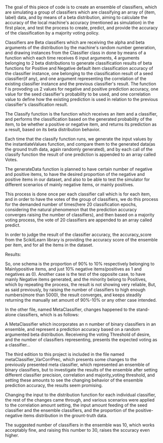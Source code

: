 The goal of this piece of code is to create an ensemble of classifiers, which are simulating a group of classifiers which are classifying an array of (item, label) data, and by means of a beta distribution, aiming to calculate the accuracy of the local machine's accuracy (mentioned as simulation) in the first place, and test the process to create, predict, and provide the accuracy of the classification by a majority voting policy.

Classifiers are Beta classifiers which are receiving the alpha and beta arguments of the distribution by the machine's random number generation, and drawing instances from the Classifier class in done by means of a function which each time receives 6 input arguments, 4 arguments belonging to 2 beta distributions to generate classification results of beta functions for Positive and Negative default item classification accuracy of the classifier instance, one belonging to the classification result of a seed classifier(if any), and one argument representing the correlation of the existing classifier instance and the previous classifier's result. The function f is provoding us 2 values for negative and positive prediction accuracy, one value for the seed classifier's probability to be used, and one correlation value to define how the existing prediction is used in relation to the previous classifier's classification result.

The Classify function is the function which receives an item and a classifier, and performs the classification based on the generated probability of the item, to be whether a positive or negative item, and returns its prediction as a result, based on its beta distribution behavior.

Each time that the classify function runs, we generate the input values by the instantiateValues function, and compare them to the generated data(as the ground truth data, again randomly generated), and by each call of the classify function the result of one prediction is appended to an array called Votes.

The generateData function is planned to have certain number of negative and positive items, to have the desired proportion of the negative and positive items in our dataset, and also to be able to test the simulator for different scenarios of mainly negative items, or mainly positives.

This process is done once per each classifier call which is for each item, and in order to have the votes of the group of classifiers, we do this process for the demanded number of times(here 20 classification epochs, considering the natural phenomenon that the prediction accuracy converges raising the number of classifiers), and then based on a majority voting process, the vote of 20 classifiers are appended to an array called predict.

In order to judge the result of the classifier accuracy, the accuracy_score from the ScikitLearn library is providing the accuracy score of the ensemble per item, and for all the items in the dataset.



Results:

So, one schema is the proportion of 90% to 10% respectively belonging to Mainlypositive items, and just 10% negative items(positives as 1 and negatives as 0).
Another case is the test of the opposite case, to have mainly Negative items generated, and the minority belong to Positives, which by repeating the process, the result is not showing very reliable, But, as said previously, by raising the number of classifiers to high enough numbers(more than 5000), the result converges, and keeps steadily returning the manually set amount of 90%-10% or any other case intended.


In the other file, named MetaClassifier, changes happened to the stand-alone classifiers, which is as follows:

A MetaClassifier which incorporates an n number of binary classifiers in an ensemble, and represent a prediction accuracy
based on a random argumented beta distribution.
Receiveing the voting Threshold of desire, and the number of classifiers representing, presents the expected voting as a classifier...



The third edition to this project is included in the file named metaClassifier_VarCorrPrec, which presents some changes to the previously presented meta classifier, which represented an ensemble of binary classifiers, but to investigate the results of the ensemble after setting different classifier precision, correlation and majority_voting threshold, and setting these amounts to see the changing behavior of the ensemble prediction accuracy, the results seem promising.

Changing the input to the distribution function for each individual classifier, the rest of the changes came through, and various scenarios were applied to the correlation amount setting, the input amount feeding of the seed classifier and the ensemble classifiers, and the proportion of the positive-negative items distribution in the grount-truth data.

The suggested number of classifiers in the ensemble was 10, which works acceptably fine, and raising this number to 30,
raises the sccuracy even higher.



